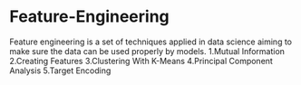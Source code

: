 # Feature-Engineering
Feature engineering is a set of techniques applied in data science aiming to make sure the data can be used properly by models.
     1.Mutual Information
     2.Creating Features
     3.Clustering With K-Means
     4.Principal Component Analysis
     5.Target Encoding
